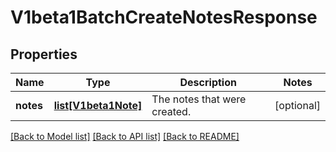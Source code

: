 # V1beta1BatchCreateNotesResponse

## Properties
Name | Type | Description | Notes
------------ | ------------- | ------------- | -------------
**notes** | [**list[V1beta1Note]**](V1beta1Note.md) | The notes that were created. | [optional] 

[[Back to Model list]](../README.md#documentation-for-models) [[Back to API list]](../README.md#documentation-for-api-endpoints) [[Back to README]](../README.md)

